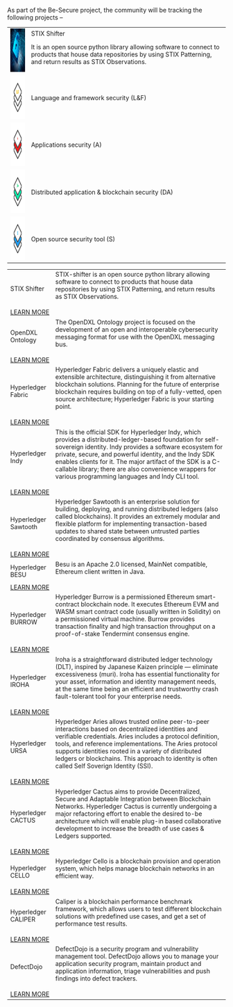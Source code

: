 
As part of the Be-Secure project, the community will be tracking the following projects –


<table style="border: none">
<tr style="border: none"><td style="border: none">
<img src="../img/sectools.jpg" height="100" width="100" alt="No pic"> </td><td style="border: none" >STIX Shifter
<p><p>
It is an open source python library allowing software to connect to products that house data repositories by using STIX Patterning, and return results as STIX Observations.
</td></tr>

<tr style="border: none" ><td style="border: none"><img src="../img/lf.jpeg"  height="100" width="100" alt="No pic"></td><td style="border: none">Language and framework security (L&F)</td></tr>

<tr style="border: none" ><td style="border: none"><img src="../img/ia.jpeg" height="100" width="100" alt="No pic"></td><td style="border: none">Applications security (A)</td></tr>

<tr style="border: none" ><td style="border: none"><img src="../img/ida.jpeg" height="100" width="100" alt="No pic"></td><td style="border: none">Distributed application & blockchain security (DA)</td></tr>

<tr style="border: none" ><td style="border: none"><img src="../img/is.jpeg" height="100" width="100" alt="No pic"></td><td style="border: none" >Open source security tool (S)</td></tr

</table>







<table>

<tr><td>STIX Shifter</td>
<td>STIX-shifter is an open source python library allowing software to connect to products that house data repositories by using STIX Patterning, and return results as STIX Observations. <br><p></td></tr><td style="border : none ;"> <a href="https://github.com/OpenSCAP/openscap "><right>LEARN MORE</right> <a> </td>


<tr><td>OpenDXL Ontology</td>
<td>The OpenDXL Ontology project is focused on the development of an open and interoperable cybersecurity messaging format for use with the OpenDXL messaging bus. <br><p></td></tr><td style="border : none ;"> <a href="https://github.com/Be-Secure/opendxl-ontology "><right>LEARN MORE</right> <a> </td>


<tr><td>Hyperledger Fabric</td>
<td>Hyperledger Fabric delivers a uniquely elastic and extensible architecture, distinguishing it from alternative blockchain solutions. Planning for the future of enterprise blockchain requires building on top of a fully-vetted, open source architecture; Hyperledger Fabric is your starting point.
 <br><p></td></tr><td style="border : none ;"> <a href="https://github.com/Be-Secure/fabric "><right>LEARN MORE</right> <a> </td>


<tr><td>Hyperledger Indy</td>
<td>This is the official SDK for Hyperledger Indy, which provides a distributed-ledger-based foundation for self-sovereign identity. Indy provides a software ecosystem for private, secure, and powerful identity, and the Indy SDK enables clients for it. The major artifact of the SDK is a C-callable library; there are also convenience wrappers for various programming languages and Indy CLI tool.
 <br><p></td></tr><td style="border : none ;"> <a href="https://github.com/Be-Secure/indy-sdk "><right>LEARN MORE</right> <a> </td>


<tr><td>Hyperledger Sawtooth</td>
<td>Hyperledger Sawtooth is an enterprise solution for building, deploying, and running distributed ledgers (also called blockchains). It provides an extremely modular and flexible platform for implementing transaction-based updates to shared state between untrusted parties coordinated by consensus algorithms.
 <br><p></td></tr><td style="border : none ;"> <a href="https://github.com/Be-Secure/sawtooth-core "><right>LEARN MORE</right> <a> </td>

 <tr><td>Hyperledger BESU</td>
<td>Besu is an Apache 2.0 licensed, MainNet compatible, Ethereum client written in Java.
 <br><p></td></tr><td style="border : none ;"> <a href="https://github.com/Be-Secure/besu"><right>LEARN MORE</right> <a> </td>

 <tr><td>Hyperledger BURROW</td>
<td>Hyperledger Burrow is a permissioned Ethereum smart-contract blockchain node. It executes Ethereum EVM and WASM smart contract code (usually written in Solidity) on a permissioned virtual machine. Burrow provides transaction finality and high transaction throughput on a proof-of-stake Tendermint consensus engine.
 <br><p></td></tr><td style="border : none ;"> <a href="https://github.com/Be-Secure/burrow"><right>LEARN MORE</right> <a> </td>

  <tr><td>Hyperledger IROHA</td>
<td>Iroha is a straightforward distributed ledger technology (DLT), inspired by Japanese Kaizen principle — eliminate excessiveness (muri). Iroha has essential functionality for your asset, information and identity management needs, at the same time being an efficient and trustworthy crash fault-tolerant tool for your enterprise needs.
 <br><p></td></tr><td style="border : none ;"> <a href="https://github.com/Be-Secure/iroha"><right>LEARN MORE</right> <a> </td>

  <tr><td>Hyperledger URSA</td>
<td>Hyperledger Aries allows trusted online peer-to-peer interactions based on decentralized identities and verifiable credentials. Aries includes a protocol definition, tools, and reference implementations. The Aries protocol supports identities rooted in a variety of distributed ledgers or blockchains. This approach to identity is often called Self Soverign Identity (SSI).
 <br><p></td></tr><td style="border : none ;"> <a href="https://github.com/Be-Secure/aries"><right>LEARN MORE</right> <a> </td>

  <tr><td>Hyperledger CACTUS</td>
<td>Hyperledger Cactus aims to provide Decentralized, Secure and Adaptable Integration between Blockchain Networks. Hyperledger Cactus is currently undergoing a major refactoring effort to enable the desired to-be architecture which will enable plug-in based collaborative development to increase the breadth of use cases & Ledgers supported.
 <br><p></td></tr><td style="border : none ;"> <a href="https://github.com/Be-Secure/cactus"><right>LEARN MORE</right> <a> </td>

 <tr><td>Hyperledger CELLO</td>
<td>Hyperledger Cello is a blockchain provision and operation system, which helps manage blockchain networks in an efficient way.
 <br><p></td></tr><td style="border : none ;"> <a href="https://github.com/Be-Secure/cello"><right>LEARN MORE</right> <a> </td>

  <tr><td>Hyperledger CALIPER</td>
<td>Caliper is a blockchain performance benchmark framework, which allows users to test different blockchain solutions with predefined use cases, and get a set of performance test results.
 <br><p></td></tr><td style="border : none ;"> <a href="https://github.com/Be-Secure/caliper"><right>LEARN MORE</right> <a> </td>

  <tr><td>DefectDojo</td>
<td>DefectDojo is a security program and vulnerability management tool. DefectDojo allows you to manage your application security program, maintain product and application information, triage vulnerabilities and push findings into defect trackers.
 <br><p></td></tr><td style="border : none ;"> <a href="https://github.com/Be-Secure/django-DefectDojo"><right>LEARN MORE</right> <a> </td>

</table>

